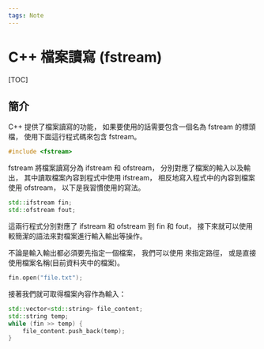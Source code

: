 ```yaml
---
tags: Note
---
```


# C++ 檔案讀寫 (fstream)

[TOC]

## 簡介

C++ 提供了檔案讀寫的功能，
如果要使用的話需要包含一個名為 fstream 的標頭檔，
使用下面這行程式碼來包含 fstream。  

```cpp
#include <fstream>
```

fstream 將檔案讀寫分為 ifstream 和 ofstream，
分別對應了檔案的輸入以及輸出，
其中讀取檔案內容到程式中使用 ifstream，
相反地寫入程式中的內容到檔案使用 ofstream，
以下是我習慣使用的寫法。  

```cpp
std::ifstream fin;
std::ofstream fout;
```

這兩行程式分別對應了 ifstream 和 ofstream 到 fin 和 fout，
接下來就可以使用較簡潔的語法來對檔案進行輸入輸出等操作。  

不論是輸入輸出都必須要先指定一個檔案，
我們可以使用 <filesystem> 來指定路徑，
或是直接使用檔案名稱(目前資料夾中的檔案)。  

```cpp
fin.open("file.txt"); 
```

接著我們就可取得檔案內容作為輸入：

```cpp
std::vector<std::string> file_content;
std::string temp;
while (fin >> temp) {
    file_content.push_back(temp);
}
```

<!-- 未完成 -->